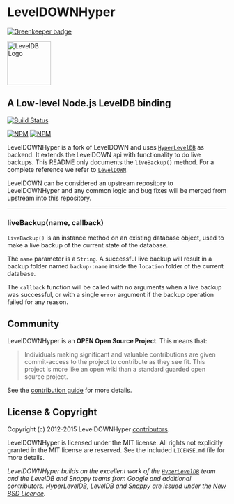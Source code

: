 LevelDOWNHyper
=========

[![Greenkeeper badge](https://badges.greenkeeper.io/Level/leveldown-hyper.svg)](https://greenkeeper.io/)

<img alt="LevelDB Logo" height="100" src="http://leveldb.org/img/logo.svg">

A Low-level Node.js LevelDB binding
-------------------------

[![Build Status](https://secure.travis-ci.org/Level/leveldown-hyper.png)](http://travis-ci.org/Level/leveldown-hyper)

[![NPM](https://nodei.co/npm/leveldown-hyper.png?stars&downloads&downloadRank)](https://nodei.co/npm/leveldown-hyper/) [![NPM](https://nodei.co/npm-dl/leveldown-hyper.png?months=6&height=3)](https://nodei.co/npm/leveldown-hyper/)

LevelDOWNHyper is a fork of LevelDOWN and uses [`HyperLevelDB`](https://github.com/rescrv/HyperLevelDB) as backend. It extends the LevelDOWN api with functionality to do live backups. This README only documents the `liveBackup()` method. For a complete reference we refer to [`LevelDOWN`](https://github.com/Level/leveldown).

LevelDOWN can be considered an upstream repository to LevelDOWNHyper and any common logic and bug fixes will be merged from upstream into this repository.

--------------------------------------------------------
### liveBackup(name, callback)
<code>liveBackup()</code> is an instance method on an existing database object, used to make a live backup of the current state of the database.

The `name` parameter is a `String`. A successful live backup will result in a backup folder named `backup-:name` inside the `location` folder of the current database.

The `callback` function will be called with no arguments when a live backup was successful, or with a single `error` argument if the backup operation failed for any reason.

Community
---------

LevelDOWNHyper is an **OPEN Open Source Project**. This means that:

> Individuals making significant and valuable contributions are given commit-access to the project to contribute as they see fit. This project is more like an open wiki than a standard guarded open source project.

See the [contribution guide](https://github.com/Level/community/blob/master/CONTRIBUTING.md) for more details.

License &amp; Copyright
-------------------

Copyright (c) 2012-2015 LevelDOWNHyper [contributors](https://github.com/level/community#contributors).

LevelDOWNHyper is licensed under the MIT license. All rights not explicitly granted in the MIT license are reserved. See the included `LICENSE.md` file for more details.

*LevelDOWNHyper builds on the excellent work of the [`HyperLevelDB`](https://github.com/rescrv/HyperLevelDB) team and the LevelDB and Snappy teams from Google and additional contributors. HyperLevelDB, LevelDB and Snappy are issued under the [New BSD Licence](http://opensource.org/licenses/BSD-3-Clause).*
